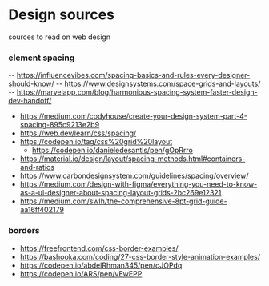 # Design sources
sources to read on web design

### element spacing
-- https://influencevibes.com/spacing-basics-and-rules-every-designer-should-know/
-- https://www.designsystems.com/space-grids-and-layouts/
-- https://marvelapp.com/blog/harmonious-spacing-system-faster-design-dev-handoff/
- https://medium.com/codyhouse/create-your-design-system-part-4-spacing-895c9213e2b9
- https://web.dev/learn/css/spacing/
- https://codepen.io/tag/css%20grid%20layout
  - https://codepen.io/danieledesantis/pen/gOpRrro
- https://material.io/design/layout/spacing-methods.html#containers-and-ratios
- https://www.carbondesignsystem.com/guidelines/spacing/overview/
- https://medium.com/design-with-figma/everything-you-need-to-know-as-a-ui-designer-about-spacing-layout-grids-2bc269e12321
- https://medium.com/swlh/the-comprehensive-8pt-grid-guide-aa16ff402179

### borders
- https://freefrontend.com/css-border-examples/
- https://bashooka.com/coding/27-css-border-style-animation-examples/
- https://codepen.io/abdelRhman345/pen/oJOPdq
- https://codepen.io/ARS/pen/vEwEPP